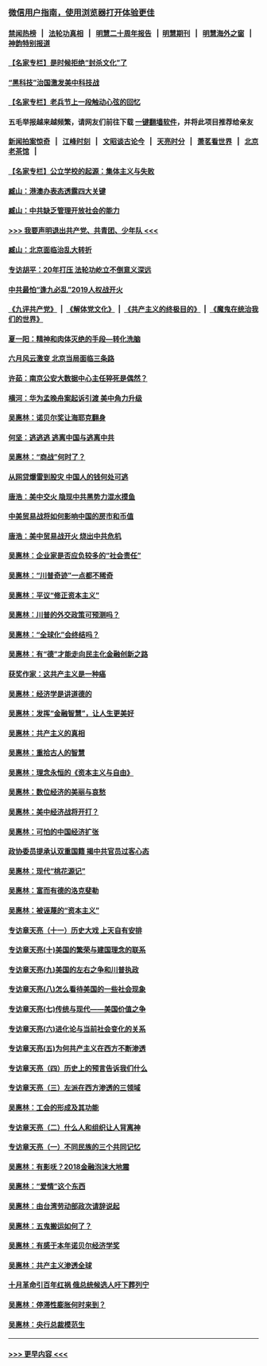 ### [微信用户指南，使用浏览器打开体验更佳](https://github.com/gfw-breaker/banned-news1/blob/master/indexes/wechat-guide.md?t=0)
#### [禁闻热榜](热点新闻.md?t=0)  &nbsp;&nbsp;|&nbsp;&nbsp; [法轮功真相](https://github.com/gfw-breaker/truth/blob/master/README.md?t=0) &nbsp;&nbsp;|&nbsp;&nbsp; [明慧二十周年报告](https://github.com/gfw-breaker/mh-reports/blob/master/README.md?t=0) &nbsp;&nbsp;|&nbsp;&nbsp;[明慧期刊](https://github.com/gfw-breaker/mh-qikan) &nbsp;&nbsp;|&nbsp;&nbsp; [明慧海外之窗](https://github.com/gfw-breaker/mh-news/blob/master/README.md?t=0) &nbsp;&nbsp;|&nbsp;&nbsp; [神韵特别报道](https://github.com/gfw-breaker/mh-news/blob/master/shenyun.md?t=0)
#### [【名家专栏】是时候拒绝“封杀文化”了](../pages/nsc423/n11814093.md?t=02131533) 
#### [“黑科技”治国激发美中科技战](../pages/nsc423/n11638056.md?t=02131533) 
#### [【名家专栏】老兵节上一段触动心弦的回忆](../pages/nsc423/n11646016.md?t=02131533) 
#### 五毛举报越来越频繁，请网友们前往下载 [一键翻墙软件](https://github.com/gfw-breaker/ssr-accounts)，并将此项目推荐给亲友
#### [新闻拍案惊奇](https://github.com/gfw-breaker/banned-news1/blob/master/pages/link4.md) &nbsp;&nbsp;|&nbsp;&nbsp; [江峰时刻](https://github.com/gfw-breaker/banned-news1/blob/master/pages/link4.md) &nbsp;&nbsp;|&nbsp;&nbsp; [文昭谈古论今](https://github.com/gfw-breaker/banned-news1/blob/master/pages/link4.md) &nbsp;&nbsp;|&nbsp;&nbsp; [天亮时分](https://github.com/gfw-breaker/banned-news1/blob/master/pages/link4.md) &nbsp;&nbsp;|&nbsp;&nbsp; [萧茗看世界](https://github.com/gfw-breaker/banned-news1/blob/master/pages/link4.md) &nbsp;&nbsp;|&nbsp;&nbsp; [北京老茶馆](https://github.com/gfw-breaker/banned-news1/blob/master/pages/link4.md) &nbsp;&nbsp;|&nbsp;&nbsp; 
#### [【名家专栏】公立学校的起源：集体主义与失败](../pages/nsc423/n11601833.md?t=02131533) 
#### [臧山：港澳办表态透露四大关键](../pages/nsc423/n11421628.md?t=02131533) 
#### [臧山：中共缺乏管理开放社会的能力](../pages/nsc423/n11407457.md?t=02131533) 
#### [>>> 我要声明退出共产党、共青团、少年队 <<<](https://github.com/begood0513/goodnews/blob/master/quit/letter.md) 
#### [臧山：北京面临治乱大转折](../pages/nsc423/n11406895.md?t=02131533) 
#### [专访胡平：20年打压 法轮功屹立不倒意义深远](../pages/nsc423/n11398800.md?t=02131533) 
#### [中共最怕“逢九必乱”2019人权战开火](../pages/nsc423/n11385248.md?t=02131533) 
#### [《九评共产党》](https://github.com/begood0513/9ping.md/blob/master/README.md) &nbsp;|&nbsp; [《解体党文化》](../../../../jtdwh.md/blob/master/README.md)  &nbsp;|&nbsp; [《共产主义的终极目的》](../../../../gczydzjmd.md/blob/master/README.md) &nbsp;|&nbsp; [《魔鬼在统治我们的世界》](../../../../mgztzwmdsj.md/blob/master/README.md) 
#### [夏一阳：精神和肉体灭绝的手段—转化洗脑](../pages/nsc423/n11368250.md?t=02131533) 
#### [六月风云激变 北京当局面临三条路](../pages/nsc423/n11313668.md?t=02131533) 
#### [许茹：南京公安大数据中心主任猝死是偶然？](../pages/nsc423/n11064744.md?t=02131533) 
#### [横河：华为孟晚舟案起诉引渡 美中角力升级](../pages/nsc423/n11027230.md?t=02131533) 
#### [吴惠林：诺贝尔奖让海耶克翻身](../pages/nsc423/n10890049.md?t=02131533) 
#### [何坚：逃逃逃 逃离中国与逃离中共](../pages/nsc423/n10592891.md?t=02131533) 
#### [吴惠林：“商战”何时了？](../pages/nsc423/n10573558.md?t=02131533) 
#### [从网贷爆雷到股灾 中国人的钱何处可逃](../pages/nsc423/n10572800.md?t=02131533) 
#### [唐浩：美中交火 隐现中共黑势力混水摸鱼](../pages/nsc423/n10544040.md?t=02131533) 
#### [中美贸易战将如何影响中国的房市和币值](../pages/nsc423/n10543697.md?t=02131533) 
#### [唐浩：美中贸易战开火 烧出中共危机](../pages/nsc423/n10540126.md?t=02131533) 
#### [吴惠林：企业家是否应负较多的“社会责任”](../pages/nsc423/n10535022.md?t=02131533) 
#### [吴惠林：“川普奇迹”一点都不稀奇](../pages/nsc423/n10512808.md?t=02131533) 
#### [吴惠林：平议“修正资本主义”](../pages/nsc423/n10495724.md?t=02131533) 
#### [吴惠林：川普的外交政策可预测吗？](../pages/nsc423/n10462387.md?t=02131533) 
#### [吴惠林：“全球化”会终结吗？](../pages/nsc423/n10452838.md?t=02131533) 
#### [吴惠林：有“德”才能走向民主化金融创新之路](../pages/nsc423/n10432292.md?t=02131533) 
#### [获奖作家：这共产主义是一种癌](../pages/nsc423/n10431541.md?t=02131533) 
#### [吴惠林：经济学是讲道德的](../pages/nsc423/n10398014.md?t=02131533) 
#### [吴惠林：发挥“金融智慧”，让人生更美好](../pages/nsc423/n10375019.md?t=02131533) 
#### [吴惠林：共产主义的真相](../pages/nsc423/n10351394.md?t=02131533) 
#### [吴惠林：重拾古人的智慧](../pages/nsc423/n10337691.md?t=02131533) 
#### [吴惠林：理念永恒的《资本主义与自由》](../pages/nsc423/n10316274.md?t=02131533) 
#### [吴惠林：数位经济的美丽与哀愁](../pages/nsc423/n10292946.md?t=02131533) 
#### [吴惠林：美中经济战将开打？](../pages/nsc423/n10258825.md?t=02131533) 
#### [吴惠林：可怕的中国经济扩张](../pages/nsc423/n10219147.md?t=02131533) 
#### [政协委员提承认双重国籍 揭中共官员过客心态](../pages/nsc423/n10208809.md?t=02131533) 
#### [吴惠林：现代“桃花源记”](../pages/nsc423/n10185234.md?t=02131533) 
#### [吴惠林：富而有德的洛克斐勒](../pages/nsc423/n10142264.md?t=02131533) 
#### [吴惠林：被诬蔑的“资本主义”](../pages/nsc423/n10124816.md?t=02131533) 
#### [专访章天亮（十一）历史大戏 上天自有安排](../pages/nsc423/n10094905.md?t=02131533) 
#### [专访章天亮(十)美国的繁荣与建国理念的联系](../pages/nsc423/n10094899.md?t=02131533) 
#### [专访章天亮(九)美国的左右之争和川普执政](../pages/nsc423/n10094889.md?t=02131533) 
#### [专访章天亮(八)怎么看待美国的一些社会现象](../pages/nsc423/n10094857.md?t=02131533) 
#### [专访章天亮(七)传统与现代——美国价值之争](../pages/nsc423/n10093140.md?t=02131533) 
#### [专访章天亮(六)进化论与当前社会变化的关系](../pages/nsc423/n10092036.md?t=02131533) 
#### [专访章天亮(五)为何共产主义在西方不断渗透](../pages/nsc423/n10083620.md?t=02131533) 
#### [专访章天亮（四）历史上的预言告诉我们什么](../pages/nsc423/n10083606.md?t=02131533) 
#### [专访章天亮（三）左派在西方渗透的三领域](../pages/nsc423/n10081115.md?t=02131533) 
#### [吴惠林：工会的形成及其功能](../pages/nsc423/n10080633.md?t=02131533) 
#### [专访章天亮（二）什么人和组织让人背离神](../pages/nsc423/n10076637.md?t=02131533) 
#### [专访章天亮（一）不同民族的三个共同记忆](../pages/nsc423/n10074188.md?t=02131533) 
#### [吴惠林：有影呒？2018金融泡沫大地震](../pages/nsc423/n10040534.md?t=02131533) 
#### [吴惠林：“爱情”这个东西](../pages/nsc423/n10019423.md?t=02131533) 
#### [吴惠林：由台湾劳动部政次请辞说起](../pages/nsc423/n9979679.md?t=02131533) 
#### [吴惠林：五鬼搬运如何了？](../pages/nsc423/n9925338.md?t=02131533) 
#### [吴惠林：有感于本年诺贝尔经济学奖](../pages/nsc423/n9871883.md?t=02131533) 
#### [吴惠林：共产主义渗透全球](../pages/nsc423/n9812748.md?t=02131533) 
#### [十月革命引百年红祸 俄总统候选人吁下葬列宁](../pages/nsc423/n9810182.md?t=02131533) 
#### [吴惠林：停滞性膨胀何时来到？](../pages/nsc423/n9764136.md?t=02131533) 
#### [吴惠林：央行总裁模范生](../pages/nsc423/n9728134.md?t=02131533) 

----
#### [ >>> 更早内容 <<< ](../indexes/nsc423-earlier.md)
